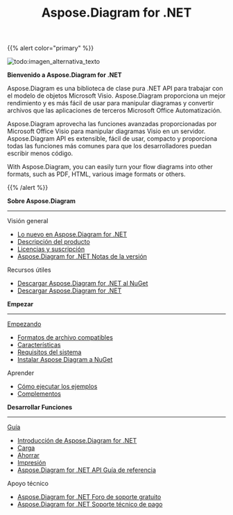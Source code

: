 ﻿---
title: Aspose.Diagram for .NET
type: docs
description: Aspose.Diagram, is a pure .NET API for working with the Microsoft Visio Object Model.It provides Visio file formats conversions to images, PDF, HTML, XML and XAML formats. Popular file formats supported include VSD, VSS, VDW, VST, VSDX, VSSX, VSTX, VSDM, VSTM, and VSSM.
weight: 10
url: /es/net/
is_root: true
aliases:
  - /net/home/
  - /diargam/net/
---
{{% alert color="primary" %}}

![todo:imagen_alternativa_texto](home_1.png)

**Bienvenido a Aspose.Diagram for .NET**

Aspose.Diagram es una biblioteca de clase pura .NET API para trabajar con el modelo de objetos Microsoft Visio. Aspose.Diagram proporciona un mejor rendimiento y es más fácil de usar para manipular diagramas y convertir archivos que las aplicaciones de terceros Microsoft Office Automatización.

Aspose.Diagram aprovecha las funciones avanzadas proporcionadas por Microsoft Office Visio para manipular diagramas Visio en un servidor. Aspose.Diagram API es extensible, fácil de usar, compacto y proporciona todas las funciones más comunes para que los desarrolladores puedan escribir menos código.

With Aspose.Diagram, you can easily turn your flow diagrams into other formats, such as PDF, HTML, various image formats or others.

{{% /alert %}}

<div class="row">
	<div class="col-md-4">
		<p><b>Sobre Aspose.Diagram</b></p>
			<hr><p>Visión general</p></hr>
			<ul>
				<li><a href="/diagram/es/net/whatsnew/">Lo nuevo en Aspose.Diagram for .NET</a></li>
				<li><a href="/diagram/es/net/overview/">Descripción del producto</a></li>
				<li><a href="/diagram/es/net/licensing/">Licencias y suscripción</a></li>
			  <li><a href="https://releases.aspose.com/es/diagram/net/release-notes/">Aspose.Diagram for .NET Notas de la versión</a></li>
			</ul>            
	        <p>Recursos útiles</p>
			<ul>
				<li><a href="https://www.nuget.org/packages/Aspose.Diagram/">Descargar Aspose.Diagram for .NET al NuGet</a></li>
				<li><a href="https://releases.aspose.com/es/diagram/net/">Descargar Aspose.Diagram for .NET</a></li>
			</ul>
	</div>
	<div class="col-md-4">
		<p><b>Empezar</b></p>
			<hr><p><a href="/diagram/es/net/getting-started/">Empezando</a></p></hr>
			<ul>
				<li><a href="/diagram/es/net/supported-file-formats/">Formatos de archivo compatibles</a></li>
				<li><a href="/diagram/es/net/feature-list/">Características</a></li>
				<li><a href="/diagram/es/net/system-requirements/">Requisitos del sistema</a></li>
				<li><a href="/diagram/es/net/installation/">Instalar Aspose Diagram a NuGet</a></li>
			</ul>
			<p>Aprender</p>
			<ul>
				<li><a href="/diagram/es/net/how-to-run-the-examples/">Cómo ejecutar los ejemplos</a></li>
				<li><a href="/diagram/es/net/plugins/">Complementos</a></li>
			</ul>
	</div>
	<div class="col-md-4">
		<p><b>Desarrollar Funciones</b></p>
			<hr><p><a href="/diagram/es/net/developer-guide/">Guía</a></p></hr>
			<ul>
				<li><a href="/diagram/es/net/introduction/">Introducción de Aspose.Diagram for .NET</a></li>
				<li><a href="/diagram/es/net/open-visio-document/">Carga</a></li>
				<li><a href="/diagram/es/net/save-visio-document/">Ahorrar</a></li>
				<li><a href="/diagram/es/net/working-with-print/">Impresión</a></li>
				<li><a href="https://reference.aspose.com/diagram/net">Aspose.Diagram for .NET API Guía de referencia</a></li>
			</ul>
			<p>Apoyo técnico</p>
			<ul>
				<li><a href="https://forum.aspose.com/c/diagram/17">Aspose.Diagram for .NET Foro de soporte gratuito</a></li>
				<li><a href="https://helpdesk.aspose.com/">Aspose.Diagram for .NET Soporte técnico de pago</a></li>
			</ul>
	</div>
</div>
